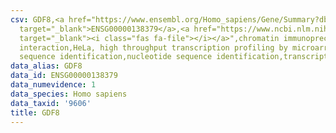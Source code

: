 ```yaml
---
csv: GDF8,<a href="https://www.ensembl.org/Homo_sapiens/Gene/Summary?db=core;g=ENSG00000138379"
  target="_blank">ENSG00000138379</a>,<a href="https://www.ncbi.nlm.nih.gov/pubmed/17216044"
  target="_blank"><i class="fas fa-file"></i></a>",chromatin immunoprecipitation assay,direct
  interaction,HeLa, high throughput transcription profiling by microarray,nucleotide
  sequence identification,nucleotide sequence identification,transcriptional regulation,
data_alias: GDF8
data_id: ENSG00000138379
data_numevidence: 1
data_species: Homo sapiens
data_taxid: '9606'
title: GDF8
---
```

